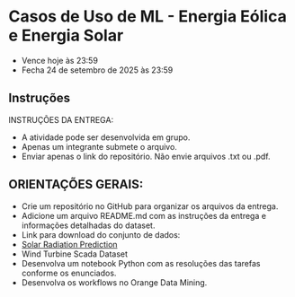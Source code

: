 # Casos de Uso de ML - Energia Eólica e Energia Solar

- Vence hoje às 23:59
- Fecha 24 de setembro de 2025 às 23:59

## Instruções
INSTRUÇÕES DA ENTREGA:
- A atividade pode ser desenvolvida em grupo.
- Apenas um integrante submete o arquivo.
- Enviar apenas o link do repositório. Não envie arquivos .txt ou .pdf.

## ORIENTAÇÕES GERAIS:
- Crie um repositório no GitHub para organizar os arquivos da entrega.
- Adicione um arquivo README.md com as instruções da entrega e informações detalhadas do dataset.
- Link para download do conjunto de dados:
- [Solar Radiation Prediction](https://www.kaggle.com/datasets/dronio/SolarEnergy)
- Wind Turbine Scada Dataset
- Desenvolva um notebook Python com as resoluções das tarefas conforme os enunciados.
- Desenvolva os workflows no Orange Data Mining.
